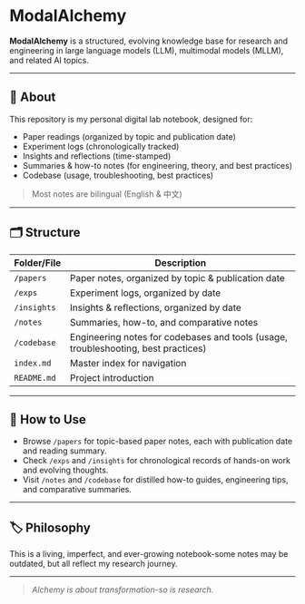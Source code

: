 # ModalAlchemy

**ModalAlchemy** is a structured, evolving knowledge base for research and engineering in large language models (LLM), multimodal models (MLLM), and related AI topics.

---

## 🧠 About

This repository is my personal digital lab notebook, designed for:

- Paper readings (organized by topic and publication date)
- Experiment logs (chronologically tracked)
- Insights and reflections (time-stamped)
- Summaries & how-to notes (for engineering, theory, and best practices)
- Codebase (usage, troubleshooting, best practices)

> Most notes are bilingual (English & 中文)

---

## 🗂️ Structure

| Folder/File | Description                                                                        |
| ----------- | ---------------------------------------------------------------------------------- |
| `/papers`   | Paper notes, organized by topic & publication date                                 |
| `/exps`     | Experiment logs, organized by date                                                 |
| `/insights` | Insights & reflections, organized by date                                          |
| `/notes`    | Summaries, how-to, and comparative notes                                           |
| `/codebase` | Engineering notes for codebases and tools (usage, troubleshooting, best practices) |
| `index.md`  | Master index for navigation                                                        |
| `README.md` | Project introduction                                                               |

---

## 📖 How to Use

- Browse `/papers` for topic-based paper notes, each with publication date and reading summary.
- Check `/exps` and `/insights` for chronological records of hands-on work and evolving thoughts.
- Visit `/notes` and `/codebase` for distilled how-to guides, engineering tips, and comparative summaries.

---

## 🏷️ Philosophy

This is a living, imperfect, and ever-growing notebook-some notes may be outdated, but all reflect my research journey.

---

> _Alchemy is about transformation-so is research._
